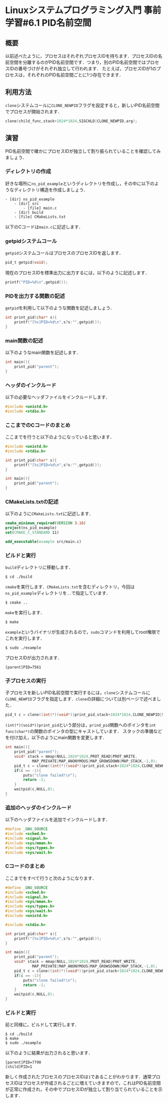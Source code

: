 # Linuxシステムプログラミング入門 事前学習#6.1 PID名前空間
## 概要
以前述べたように，プロセスはそれぞれプロセスIDを持ちます．プロセスIDの名前空間を分離するのがPID名前空間です．つまり，別のPID名前空間ではプロセスIDの番号づけがそれぞれ独立して行われます．
たとえば，プロセスIDが1のプロセスは，それぞれのPID名前空間ごとに1つ存在できます．
## 利用方法
`clone`システムコールに`CLONE_NEWPID`フラグを設定すると，新しいPID名前空間でプロセスが開始されます．
```c
clone(child_func,stack+1024*1024,SIGCHLD|CLONE_NEWPID,arg);
```
## 演習
PID名前空間で確かにプロセスIDが独立して割り振られていることを確認してみましょう．
### ディレクトリの作成
好きな場所に`ns_pid_example`というディレクトリを作成し，その中に以下のようなディレクトリ構造を作成しましょう．
```
- [dir] ns_pid_example
    - [dir] src
        - [file] main.c
    - [dir] build
    - [file] CMakeLists.txt
```
以下のCコードは`main.c`に記述します．
### getpidシステムコール
`getpid`システムコールはプロセスのプロセスIDを返します．
```c
pid_t getpid(void);
```
現在のプロセスIDを標準出力に出力するには，以下のように記述します．
```c
printf("PID=%d\n",getpid());
```
### PIDを出力する関数の記述
`getpid`を利用して以下のような関数を記述しましょう．
```c
int print_pid(char* s){
	printf("[%s]PID=%d\n",s?s:"",getpid());
}
```
### main関数の記述
以下のようなmain関数を記述します．
```c
int main(){
	print_pid("parent");
}
```
### ヘッダのインクルード
以下の必要なヘッダファイルをインクルードします．
```c
#include <unistd.h>
#include <stdio.h>
```
### ここまでのCコードのまとめ
ここまでを行うと以下のようになっていると思います．
```c
#include <unistd.h>
#include <stdio.h>

int print_pid(char* s){
	printf("[%s]PID=%d\n",s?s:"",getpid());
}

int main(){
	print_pid("parent");
}
```
### CMakeLists.txtの記述
以下のように`CMakeLists.txt`に記述します．
```cmake
cmake_minimum_required(VERSION 3.16)
project(ns_pid_example)
set(CMAKE_C_STANDARD 11)

add_executable(example src/main.c)
```
### ビルドと実行
`build`ディレクトリに移動します．
```
$ cd ./build
```
`cmake`を実行します．`CMakeLists.txt`を含むディレクトリ，今回は`ns_pid_example`ディレクトリを`..`で指定しています．
```
$ cmake ..
```
`make`を実行します．
```
$ make
```
`example`というバイナリが生成されるので，`sudo`コマンドを利用してroot権限でこれを実行します．
```
$ sudo ./example
```
プロセスIDが出力されます．
```
[parent]PID=7561
```
### 子プロセスの実行
子プロセスを新しいPID名前空間で実行するには，`clone`システムコールに`CLONE_NEWPID`フラグを指定します．`clone`の詳細については別ページで述べました．
```c
pid_t c = clone((int(*)(void*))print_pid,stack+1024*1024,CLONE_NEWPID|SIGCHLD,"child");
```
`(int(*)(void*))print_pid`という部分は，`prind_pid`関数へのポインタを`int func(char*)`の関数のポインタの型にキャストしています．
スタックの準備などを付け加え，以下のようにmain関数を変更します．
```c
int main(){
	print_pid("parent");
	void* stack = mmap(NULL,1024*1024,PROT_READ|PROT_WRITE,
            MAP_PRIVATE|MAP_ANONYMOUS|MAP_GROWSDOWN|MAP_STACK,-1,0);
	pid_t c = clone((int(*)(void*))print_pid,stack+1024*1024,CLONE_NEWPID|SIGCHLD,"child");
	if(c == -1){
		puts("clone failed!\n");
		return -1;
	}
	waitpid(c,NULL,0);
}
```
### 追加のヘッダのインクルード
以下のヘッダファイルを追加でインクルードします．
```c
#define _GNU_SOURCE
#include <sched.h>
#include <signal.h>
#include <sys/mman.h>
#include <sys/types.h>
#include <sys/wait.h>
```
### Cコードのまとめ
ここまでをすべて行うと次のようになります．
```c
#define _GNU_SOURCE
#include <sched.h>
#include <signal.h>
#include <sys/mman.h>
#include <sys/types.h>
#include <sys/wait.h>
#include <unistd.h>

#include <stdio.h>

int print_pid(char* s){
	printf("[%s]PID=%d\n",s?s:"",getpid());
}

int main(){
	print_pid("parent");
	void* stack = mmap(NULL,1024*1024,PROT_READ|PROT_WRITE,
            MAP_PRIVATE|MAP_ANONYMOUS|MAP_GROWSDOWN|MAP_STACK,-1,0);
	pid_t c = clone((int(*)(void*))print_pid,stack+1024*1024,CLONE_NEWPID|SIGCHLD,"child");
	if(c == -1){
		puts("clone failed!\n");
		return -1;
	}
	waitpid(c,NULL,0);
}
```
### ビルドと実行
前と同様に，ビルドして実行します．
```
$ cd ./build
$ make
$ sudo ./example
```
以下のように結果が出力されると思います．
```
[parent]PID=7790
[child]PID=1
```
新しく作成されたプロセスのプロセスIDは`1`であることがわかります．通常プロセスIDはプロセスが作成されるごとに増えていきますので，これはPID名前空間が正常に作成され，その中でプロセスIDが独立して割り当てられていることを示します．
